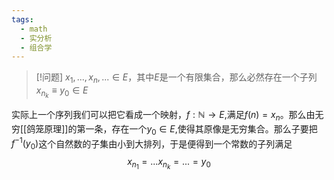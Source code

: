 ```yaml
---
tags:
  - math
  - 实分析
  - 组合学
---
```


> [!问题]
> $x_1,...,x_n,...\in E$，其中$E$是一个有限集合，那么必然存在一个子列$x_{n_k}\equiv y_0 \in E$

实际上一个序列我们可以把它看成一个映射，$f :\mathbb{N} \to E$,满足$f(n)=x_n$。那么由无穷[[鸽笼原理]]的第一条，存在一个$y_0 \in E$,使得其原像是无穷集合。那么子要把$f^{-1}(y_0)$这个自然数的子集由小到大排列，于是便得到一个常数的子列满足$$x_{n_1}=...x_{n_k}=...=y_0$$
